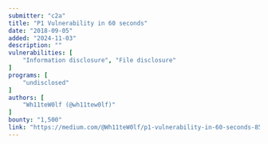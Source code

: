 ```yaml
---
submitter: "c2a"
title: "P1 Vulnerability in 60 seconds"
date: "2018-09-05"
added: "2024-11-03"
description: ""
vulnerabilities: [
    "Information disclosure", "File disclosure"
]
programs: [
    "undisclosed"
]
authors: [
    "Wh11teW0lf (@wh11tew0lf)"
]
bounty: "1,500"
link: "https://medium.com/@Wh11teW0lf/p1-vulnerability-in-60-seconds-85ef93d42b99"
---
```




